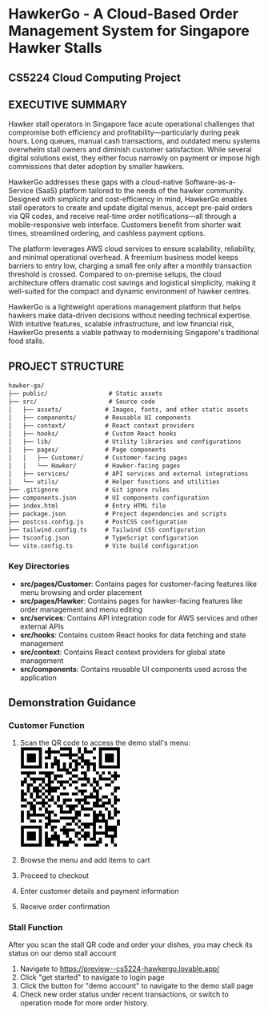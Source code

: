 # HawkerGo - A Cloud-Based Order Management System for Singapore Hawker Stalls

## CS5224 Cloud Computing Project

## EXECUTIVE SUMMARY
Hawker stall operators in Singapore face acute operational challenges that compromise both efficiency and profitability—particularly during peak hours. Long queues, manual cash transactions, and outdated menu systems overwhelm stall owners and diminish customer satisfaction. While several digital solutions exist, they either focus narrowly on payment or impose high commissions that deter adoption by smaller hawkers.

HawkerGo addresses these gaps with a cloud-native Software-as-a-Service (SaaS) platform tailored to the needs of the hawker community. Designed with simplicity and cost-efficiency in mind, HawkerGo enables stall operators to create and update digital menus, accept pre-paid orders via QR codes, and receive real-time order notifications—all through a mobile-responsive web interface. Customers benefit from shorter wait times, streamlined ordering, and cashless payment options.

The platform leverages AWS cloud services to ensure scalability, reliability, and minimal operational overhead. A freemium business model keeps barriers to entry low, charging a small fee only after a monthly transaction threshold is crossed. Compared to on-premise setups, the cloud architecture offers dramatic cost savings and logistical simplicity, making it well-suited for the compact and dynamic environment of hawker centres.

HawkerGo is a lightweight operations management platform that helps hawkers make data-driven decisions without needing technical expertise. With intuitive features, scalable infrastructure, and low financial risk, HawkerGo presents a viable pathway to modernising Singapore's traditional food stalls.

## PROJECT STRUCTURE

```
hawker-go/
├── public/                 # Static assets
├── src/                    # Source code
│   ├── assets/            # Images, fonts, and other static assets
│   ├── components/        # Reusable UI components
│   ├── context/           # React context providers
│   ├── hooks/             # Custom React hooks
│   ├── lib/               # Utility libraries and configurations
│   ├── pages/             # Page components
│   │   ├── Customer/      # Customer-facing pages
│   │   └── Hawker/        # Hawker-facing pages
│   ├── services/          # API services and external integrations
│   └── utils/             # Helper functions and utilities
├── .gitignore             # Git ignore rules
├── components.json        # UI components configuration
├── index.html             # Entry HTML file
├── package.json           # Project dependencies and scripts
├── postcss.config.js      # PostCSS configuration
├── tailwind.config.ts     # Tailwind CSS configuration
├── tsconfig.json          # TypeScript configuration
└── vite.config.ts         # Vite build configuration
```

### Key Directories

- **src/pages/Customer**: Contains pages for customer-facing features like menu browsing and order placement
- **src/pages/Hawker**: Contains pages for hawker-facing features like order management and menu editing
- **src/services**: Contains API integration code for AWS services and other external APIs
- **src/hooks**: Contains custom React hooks for data fetching and state management
- **src/context**: Contains React context providers for global state management
- **src/components**: Contains reusable UI components used across the application

## Demonstration Guidance

### Customer Function

1. Scan the QR code to access the demo stall's menu:
   ![Stall QR Code](https://github.com/krusagl/cs5224-hawkergo/blob/main/public/stallQR.jpeg)

2. Browse the menu and add items to cart
3. Proceed to checkout
4. Enter customer details and payment information
5. Receive order confirmation

### Stall Function
After you scan the stall QR code and order your dishes, you may check its status on our demo stall account
1. Navigate to <https://preview--cs5224-hawkergo.lovable.app/>
2. Click "get started" to navigate to login page
3. Click the button for "demo account" to navigate to the demo stall page
4. Check new order status under recent transactions, or switch to operation mode for more order history.

